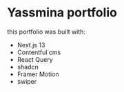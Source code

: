 # Yassmina portfolio

this portfolio was built with:

- Next.js 13
- Contentful cms
- React Query
- shadcn
- Framer Motion
- swiper

